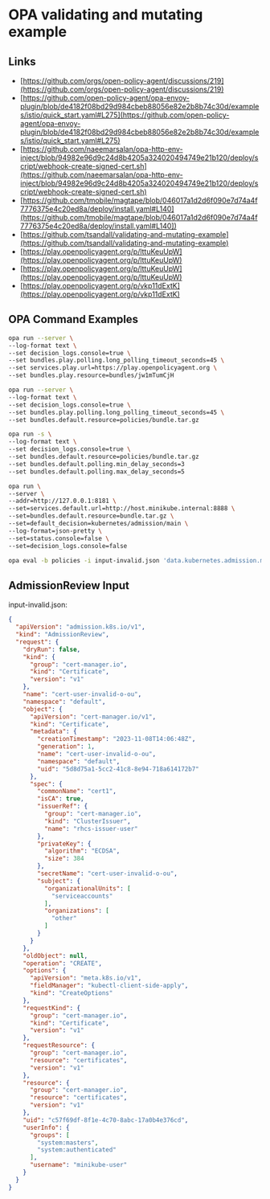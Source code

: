 # OPA validating and mutating example

## Links

* [https://github.com/orgs/open-policy-agent/discussions/219](https://github.com/orgs/open-policy-agent/discussions/219)
* [https://github.com/open-policy-agent/opa-envoy-plugin/blob/de4182f08bd29d984cbeb88056e82e2b8b74c30d/examples/istio/quick_start.yaml#L275](https://github.com/open-policy-agent/opa-envoy-plugin/blob/de4182f08bd29d984cbeb88056e82e2b8b74c30d/examples/istio/quick_start.yaml#L275)
* [https://github.com/naeemarsalan/opa-http-env-inject/blob/94982e96d9c24d8b4205a324020494749e21b120/deploy/script/webhook-create-signed-cert.sh](https://github.com/naeemarsalan/opa-http-env-inject/blob/94982e96d9c24d8b4205a324020494749e21b120/deploy/script/webhook-create-signed-cert.sh)
* [https://github.com/tmobile/magtape/blob/046017a1d2d6f090e7d74a4f7776375e4c20ed8a/deploy/install.yaml#L140](https://github.com/tmobile/magtape/blob/046017a1d2d6f090e7d74a4f7776375e4c20ed8a/deploy/install.yaml#L140])
* [https://github.com/tsandall/validating-and-mutating-example](https://github.com/tsandall/validating-and-mutating-example)
* [https://play.openpolicyagent.org/p/lttuKeuUpW](https://play.openpolicyagent.org/p/lttuKeuUpW)
* [https://play.openpolicyagent.org/p/lttuKeuUpW](https://play.openpolicyagent.org/p/lttuKeuUpW)
* [https://play.openpolicyagent.org/p/vkp11dExtK](https://play.openpolicyagent.org/p/vkp11dExtK)


## OPA Command Examples

```bash
opa run --server \
--log-format text \
--set decision_logs.console=true \
--set bundles.play.polling.long_polling_timeout_seconds=45 \
--set services.play.url=https://play.openpolicyagent.org \
--set bundles.play.resource=bundles/jw1mTumCjH
```

```bash
opa run --server \
--log-format text \
--set decision_logs.console=true \
--set bundles.play.polling.long_polling_timeout_seconds=45 \
--set bundles.default.resource=policies/bundle.tar.gz 
```

```bash
opa run -s \
--log-format text \
--set decision_logs.console=true \
--set bundles.default.resource=policies/bundle.tar.gz 
--set bundles.default.polling.min_delay_seconds=3 
--set bundles.default.polling.max_delay_seconds=5
```

```bash
opa run \
--server \
--addr=http://127.0.0.1:8181 \
--set=services.default.url=http://host.minikube.internal:8888 \
--set=bundles.default.resource=bundle.tar.gz \
--set=default_decision=kubernetes/admission/main \
--log-format=json-pretty \
--set=status.console=false \
--set=decision_logs.console=false
```

```bash
opa eval -b policies -i input-invalid.json 'data.kubernetes.admission.main'
```

## AdmissionReview Input

input-invalid.json:

```json
{
  "apiVersion": "admission.k8s.io/v1",
  "kind": "AdmissionReview",
  "request": {
    "dryRun": false,
    "kind": {
      "group": "cert-manager.io",
      "kind": "Certificate",
      "version": "v1"
    },
    "name": "cert-user-invalid-o-ou",
    "namespace": "default",
    "object": {
      "apiVersion": "cert-manager.io/v1",
      "kind": "Certificate",
      "metadata": {
        "creationTimestamp": "2023-11-08T14:06:48Z",
        "generation": 1,
        "name": "cert-user-invalid-o-ou",
        "namespace": "default",
        "uid": "5d8d75a1-5cc2-41c8-8e94-718a614172b7"
      },
      "spec": {
        "commonName": "cert1",
        "isCA": true,
        "issuerRef": {
          "group": "cert-manager.io",
          "kind": "ClusterIssuer",
          "name": "rhcs-issuer-user"
        },
        "privateKey": {
          "algorithm": "ECDSA",
          "size": 384
        },
        "secretName": "cert-user-invalid-o-ou",
        "subject": {
          "organizationalUnits": [
            "serviceaccounts"
          ],
          "organizations": [
            "other"
          ]
        }
      }
    },
    "oldObject": null,
    "operation": "CREATE",
    "options": {
      "apiVersion": "meta.k8s.io/v1",
      "fieldManager": "kubectl-client-side-apply",
      "kind": "CreateOptions"
    },
    "requestKind": {
      "group": "cert-manager.io",
      "kind": "Certificate",
      "version": "v1"
    },
    "requestResource": {
      "group": "cert-manager.io",
      "resource": "certificates",
      "version": "v1"
    },
    "resource": {
      "group": "cert-manager.io",
      "resource": "certificates",
      "version": "v1"
    },
    "uid": "c57f69df-8f1e-4c70-8abc-17a0b4e376cd",
    "userInfo": {
      "groups": [
        "system:masters",
        "system:authenticated"
      ],
      "username": "minikube-user"
    }
  }
}
```